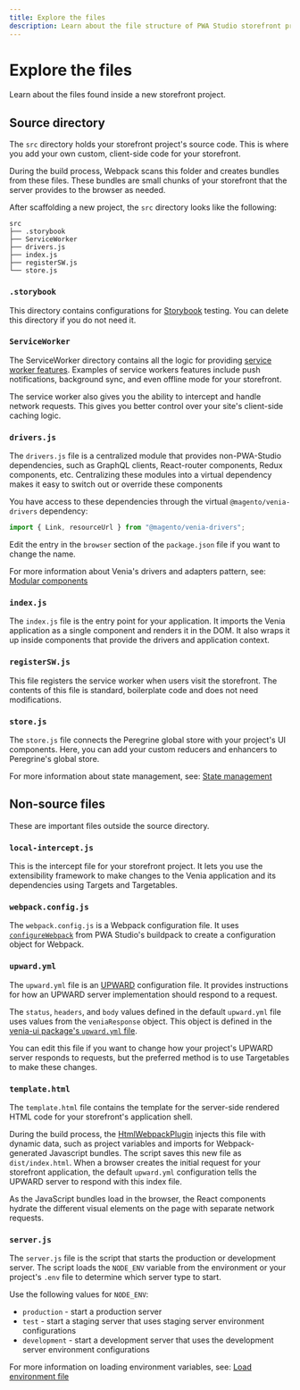 ```yaml
---
title: Explore the files
description: Learn about the file structure of PWA Studio storefront projects.
---
```


# Explore the files

Learn about the files found inside a new storefront project.

## Source directory

The `src` directory holds your storefront project's source code.
This is where you add your own custom, client-side code for your storefront.

During the build process, Webpack scans this folder and creates bundles from these files.
These bundles are small chunks of your storefront that the server provides to the browser as needed.

After scaffolding a new project, the `src` directory looks like the following:

```tree
src
├── .storybook
├── ServiceWorker
├── drivers.js
├── index.js
├── registerSW.js
└── store.js
```

### `.storybook`

This directory contains configurations for [Storybook][] testing.
You can delete this directory if you do not need it.

[storybook]: https://storybook.js.org/docs/react/workflows/testing-with-storybook

### `ServiceWorker`

The ServiceWorker directory contains all the logic for providing [service worker features][].
Examples of service workers features include push notifications, background sync, and even offline mode for your storefront.

The service worker also gives you the ability to intercept and handle network requests.
This gives you better control over your site's client-side caching logic.

[service worker features]: https://developers.google.com/web/fundamentals/primers/service-workers

### `drivers.js`

The `drivers.js` file is a centralized module that provides non-PWA-Studio dependencies, such as GraphQL clients, React-router components, Redux components, etc.
Centralizing these modules into a virtual dependency makes it easy to switch out or override these components

You have access to these dependencies through the virtual `@magento/venia-drivers` dependency:

```js
import { Link, resourceUrl } from "@magento/venia-drivers";
```

Edit the entry in the `browser` section of the `package.json` file if you want to change the name.

For more information about Venia's drivers and adapters pattern, see: [Modular components][]

[Modular components]: /guides/packages/venia/driver-adapter/

### `index.js`

The `index.js` file is the entry point for your application.
It imports the Venia application as a single component and renders it in the DOM.
It also wraps it up inside components that provide the drivers and application context.

### `registerSW.js`

This file registers the service worker when users visit the storefront.
The contents of this file is standard, boilerplate code and does not need modifications.

### `store.js`

The `store.js` file connects the Peregrine global store with your project's UI components.
Here, you can add your custom reducers and enhancers to Peregrine's global store.

For more information about state management, see: [State management][]

[state management]: /guides/general-concepts/state-management/

## Non-source files

These are important files outside the source directory.

### `local-intercept.js`

This is the intercept file for your storefront project.
It lets you use the extensibility framework to make changes to the Venia application and its dependencies using Targets and Targetables.

### `webpack.config.js`

The `webpack.config.js` is a Webpack configuration file.
It uses [`configureWebpack`][] from PWA Studio's buildpack to create a configuration object for Webpack.

[`configurewebpack`]: /api/buildpack/webpack/configure/

### `upward.yml`

The `upward.yml` file is an [UPWARD][] configuration file.
It provides instructions for how an UPWARD server implementation should respond to a request.

The `status`, `headers`, and `body` values defined in the default `upward.yml` file uses values from the `veniaResponse` object.
This object is defined in the [venia-ui package's `upward.yml` file][].

You can edit this file if you want to change how your project's UPWARD server responds to requests,
but the preferred method is to use Targetables to make these changes.

[upward]: /guides/packages/upward/
[venia-ui package's `upward.yml` file]: https://github.com/magento/pwa-studio/blob/develop/packages/venia-ui/upward.yml

### `template.html`

The `template.html` file contains the template for the server-side rendered HTML code for your storefront's application shell.

During the build process, the [HtmlWebpackPlugin][] injects this file with dynamic data, such as project variables and imports for Webpack-generated Javascript bundles.
The script saves this new file as `dist/index.html`.
When a browser creates the initial request for your storefront application, the default `upward.yml` configuration tells the UPWARD server to respond with this index file.

As the JavaScript bundles load in the browser, the React components hydrate the different visual elements on the page with separate network requests.

[htmlwebpackplugin]: https://webpack.js.org/plugins/html-webpack-plugin/

### `server.js`

The `server.js` file is the script that starts the production or development server.
The script loads the `NODE_ENV` variable from the environment or your project's `.env` file to determine which server type to start.

Use the following values for `NODE_ENV`:

- `production` - start a production server
- `test` - start a staging server that uses staging server environment configurations
- `development` - start a development server that uses the development server environment configurations

For more information on loading environment variables, see: [Load environment file][]

[load environment file]: /api/buildpack/cli/load-environment-file/
